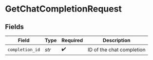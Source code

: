 # GetChatCompletionRequest


## Fields

| Field                     | Type                      | Required                  | Description               |
| ------------------------- | ------------------------- | ------------------------- | ------------------------- |
| `completion_id`           | *str*                     | :heavy_check_mark:        | ID of the chat completion |